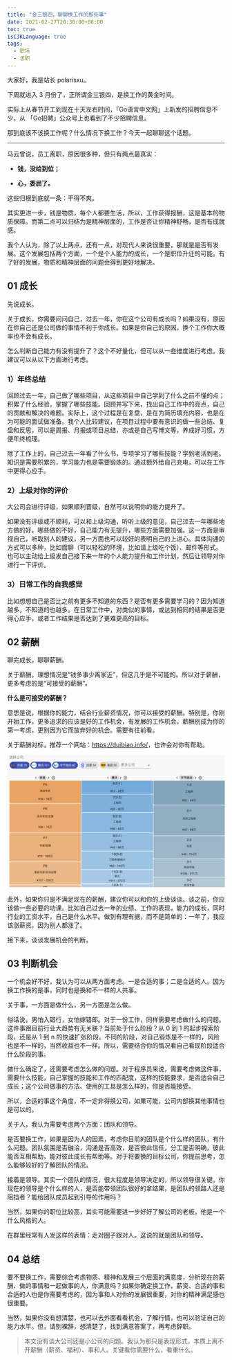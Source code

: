 ```yaml
---
title: "金三银四，聊聊换工作的那些事"
date: 2021-02-27T20:30:00+08:00
toc: true
isCJKLanguage: true
tags:
  - 职场
  - 求职
---
```


大家好，我是站长 polarisxu。

下周就进入 3 月份了，正所谓金三银四，是换工作的黄金时间。

实际上从春节开工到现在十天左右时间，「Go语言中文网」上新发的招聘信息不少，从 「Go招聘」公众号上也看到了不少招聘信息。

那到底该不该换工作呢？什么情况下换工作？今天一起聊聊这个话题。

---

马云曾说，员工离职，原因很多种，但只有两点最真实：

- **钱，没给到位；**

- **心，委屈了。**

这些归根到底就一条：干得不爽。

其实更进一步，钱是物质，每个人都要生活，所以，工作获得报酬，这是基本的物质保障。而第二点可以归结为是精神层面的，工作是否让你精神舒畅，是否有成就感。

我个人认为，除了以上两点，还有一点，对现代人来说很重要，那就是是否有发展。这个发展包括两个方面，一个是个人能力的成长，一个是职位升迁的可能。有了好的发展，物质和精神层面的问题会得到更好地解决。

## 01 成长

先说成长。

关于成长，你需要问问自己，过去一年，你在这个公司有成长吗？如果没有，原因在你自己还是公司做的事情不利于你成长。如果是你自己的原因，换个工作你大概率也不会有成长。

怎么判断自己能力有没有提升了？这个不好量化，但可以从一些维度进行考虑。我建议可以从以下方面进行考虑。

### 1）年终总结

回顾过去一年，自己做了哪些项目，从这些项目中自己学到了什么之前不懂的点；积累了什么经验，掌握了哪些技能。回顾并写下来，找出自己工作中的亮点，自己的贡献和解决的难题。实际上，这个过程是在复盘，是在为简历填充内容，也是在为可能的面试做准备。我个人比较建议，在项目过程中要有意识的做一些总结、复盘和反思，可以是周报、月报或项目总结，亦或是自己写博文等，养成好习惯，方便年终梳理。

除了工作上的，自己过去一年看了什么书，专项学习了哪些技能？学到老活到老。知识是需要积累的，学习能力也是需要锻炼的。通过额外给自己充电，可以在工作中更得心应手。

### 2）上级对你的评价

大公司会进行评级，如果顺利晋级，自然可以说明你的能力提升了。

如果没有评级或不顺利，可以和上级沟通，听听上级的意见，自己过去一年哪些地方做的好，哪些做的不好，自己能力有无提升，哪些方面需要加强。这一方面是审视自己，听取别人的建议，另一方面也可以较好的表明自己的上进心。具体沟通的方式可以多种，比如面聊（可以轻松的环境，比如请上级吃个饭）、邮件等形式。也可以主动给上级发自己接下来一年的个人能力提升和工作计划，然后让领导对你进行一下评价。

### 3）日常工作的自我感觉

比如想想自己是否比之前有更多不知道的东西？是否有更多需要学习的？因为知道越多，不知道的也越多。在日常工作中，对类似的事情，或达到相同的结果是否更得心应手，或者工作结果是否达到了更难更高的目标。

## 02 薪酬

聊完成长，聊聊薪酬。

关于薪酬，理想情况是“钱多事少离家近”，但这几乎是不可能的。所以对于薪酬，更多考虑的是“可接受的薪酬”。

**什么是可接受的薪酬？**

意思是说，根据你的能力，结合行业薪资情况，你可以接受的薪酬。特别是，你刚开始工作，更多追求的应该是好的工作机会，有发展的工作机会，薪酬别成为你的第一考虑，更别因为它而放弃好的机会。需要有往前看。

关于薪酬对标，推荐一个网站：<https://duibiao.info/>，也许会对你有帮助。

![](imgs/duibiao.png)

此外，如果你只是不满足现在的薪酬，建议你可以和你的上级谈谈。谈之前，你应该做一些必要的功课。比如自己过去一年的业绩、工作的表现，能力的成长，同时行业的工资水平，自己是什么水平。做到有理有据，而不是简单的：一年了，我应该涨薪资，因为别人都涨了。

接下来，谈谈发展机会的判断。

## 03 判断机会

一个机会好不好，我认为可以从两方面考虑。一是合适的事；二是合适的人。因为换工作换的是事，同时也是换和不一样的人共事。

关于事，一方面是做什么，另一方面是怎么做。

俗话说，男怕入错行，女怕嫁错郎。对于一份工作，同样需要考虑做什么的问题。这件事跟目前行业大趋势有无关联？当前处于什么阶段？从 0 到 1 的起步探索阶段，还是从 1 到 n 的快速扩张阶段。不同的阶段，对自己锻炼是不一样的，风险也是不一样的，当然收益也不一样。所以，需要结合你的情况看自己看现阶段适合什么阶段的事。

做什么确定了，还需要考虑怎么做的问题。对于程序员来说，需要考虑做这件事，需要什么技能，自己掌握的技能和工作的匹配度，这样的技能要求，是否适合自己成长；这个公司做事的方法、使用的工具是怎么样的，你是否能接受。

所以，合适的事这个角度，不一定非得换公司，如果可能，公司内部换其他事情也是可以的。

关于人，我认为需要考虑两个方面：团队和领导。

是否要换工作，如果是因为人的因素，考虑你目前的团队是个什么样的团队，有什么问题。团队氛围是否融洽，沟通是否高效，是否彼此信任，分工是否明确，彼此能否互相帮助，能对彼此成长有帮助等。对于将要换的目标公司，你提前思考，怎么能够较好的了解团队的情况。

接着是领导。其实一个团队的情况，很大程度是领导决定的，所以领导很关键。你现在的领导是个什么样的人，是否能带领团队很好的拿结果，是团队的领路人还是阻挡者？能给团队成员起到引导的作用吗？

当然，如果你的职位比较高，其实可能需要进一步好好了解公司的老板，他是一个什么风格的人。

在群里经常有人发这样的表情：走对圈子跟对人。这说的就是团队和领导。

## 04 总结

要不要换工作，需要综合考虑物质、精神和发展三个层面的满意度，分析现在的薪酬、做的事情和一起做事的人，你满意吗？如果你确定换工作，薪资、合适的事和合适的人也是你需要考虑的，因为事和人对你的发展很重要，对你的精神满足感也很重要。

当然，如果你没有想清楚，也可以去外面看看机会，了解行情，也可以验证自己的能力水平。但，请别裸辞，想清楚了，找到满意答案了，再考虑辞职。

> 本文没有谈大公司还是小公司的问题。我认为那只是表现形式，本质上离不开薪酬（薪资、福利）、事和人。关键看你需要什么，看重什么。

